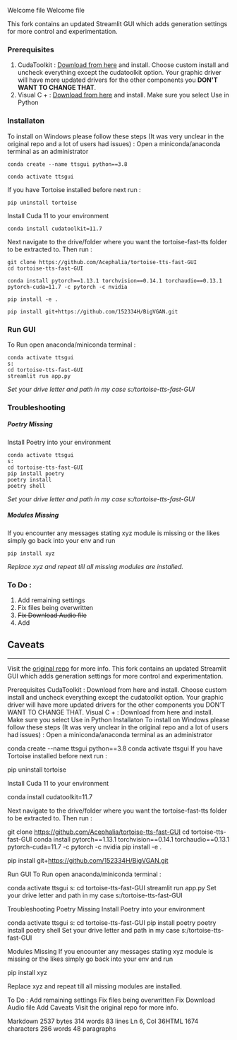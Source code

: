 Welcome file
Welcome file

This fork contains an updated Streamlit GUI which adds generation settings for more control and experimentation. 
### Prerequisites 

1. CudaToolkit : [Download from here](https://developer.nvidia.com/cuda-11-7-0-download-archive?target_os=Windows&target_arch=x86_64&target_version=10&target_type=exe_local) and install. Choose custom install and uncheck everything except the cudatoolkit option. Your graphic driver will have more updated drivers for the other components you **DON'T WANT TO CHANGE THAT**.
2. Visual C +  : [Download from here](https://c2rsetup.officeapps.live.com/c2r/downloadVS.aspx?sku=community&channel=Release&version=VS2022&source=VSLandingPage&includeRecommended=true&cid=2030:17d407a1213a47f38d57d3df714567fb) and install. Make sure you select Use in Python

### Installaton
To install on Windows please follow these steps (It was very unclear in the original repo and a lot of users had issues) :
Open a miniconda/anaconda terminal as an administrator
```
conda create --name ttsgui python==3.8
```
```
conda activate ttsgui
```

If you have Tortoise installed before next run : 

```pip uninstall tortoise```

Install Cuda 11 to your environment

```conda install cudatoolkit=11.7```

Next navigate to the drive/folder where you want the tortoise-fast-tts folder to be extracted to. Then run : 

```
git clone https://github.com/Acephalia/tortoise-tts-fast-GUI
cd tortoise-tts-fast-GUI
```
```
conda install pytorch==1.13.1 torchvision==0.14.1 torchaudio==0.13.1 pytorch-cuda=11.7 -c pytorch -c nvidia
```

```pip install -e .```

```pip install git+https://github.com/152334H/BigVGAN.git```


### Run GUI
To Run open anaconda/miniconda terminal : 

```
conda activate ttsgui
s:
cd tortoise-tts-fast-GUI
streamlit run app.py
```
*Set your drive letter and path in my case s:/tortoise-tts-fast-GUI*

### Troubleshooting

##### Poetry Missing
Install Poetry into your environment 
```
conda activate ttsgui
s:
cd tortoise-tts-fast-GUI
pip install poetry 
poetry install
poetry shell
```
*Set your drive letter and path in my case s:/tortoise-tts-fast-GUI*

##### Modules Missing
If you encounter any messages stating xyz module is missing or the likes simply go 
back into your env and run 

```pip install xyz ```

*Replace xyz and repeat till all missing modules are installed.*

### To Do :
1. Add remaining settings 
2. Fix files being overwritten
3. ~~Fix Download Audio file~~
4. Add 

## Caveats

------------------
Visit the [original repo](https://github.com/152334H/tortoise-tts-fast) for more info.
This fork contains an updated Streamlit GUI which adds generation settings for more control and experimentation.

Prerequisites
CudaToolkit : Download from here and install. Choose custom install and uncheck everything except the cudatoolkit option. Your graphic driver will have more updated drivers for the other components you DON’T WANT TO CHANGE THAT.
Visual C + : Download from here and install. Make sure you select Use in Python
Installaton
To install on Windows please follow these steps (It was very unclear in the original repo and a lot of users had issues) :
Open a miniconda/anaconda terminal as an administrator

conda create --name ttsgui python==3.8
conda activate ttsgui
If you have Tortoise installed before next run :

pip uninstall tortoise

Install Cuda 11 to your environment

conda install cudatoolkit=11.7

Next navigate to the drive/folder where you want the tortoise-fast-tts folder to be extracted to. Then run :

git clone https://github.com/Acephalia/tortoise-tts-fast-GUI
cd tortoise-tts-fast-GUI
conda install pytorch==1.13.1 torchvision==0.14.1 torchaudio==0.13.1 pytorch-cuda=11.7 -c pytorch -c nvidia
pip install -e .

pip install git+https://github.com/152334H/BigVGAN.git

Run GUI
To Run open anaconda/miniconda terminal :

conda activate ttsgui
s:
cd tortoise-tts-fast-GUI
streamlit run app.py
Set your drive letter and path in my case s:/tortoise-tts-fast-GUI

Troubleshooting
Poetry Missing
Install Poetry into your environment

conda activate ttsgui
s:
cd tortoise-tts-fast-GUI
pip install poetry 
poetry install
poetry shell
Set your drive letter and path in my case s:/tortoise-tts-fast-GUI

Modules Missing
If you encounter any messages stating xyz module is missing or the likes simply go
back into your env and run

pip install xyz

Replace xyz and repeat till all missing modules are installed.

To Do :
Add remaining settings
Fix files being overwritten
Fix Download Audio file
Add
Caveats
Visit the original repo for more info.

Markdown 2537 bytes 314 words 83 lines Ln 6, Col 36HTML 1674 characters 286 words 48 paragraphs
